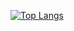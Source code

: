 


[![Top Langs](https://github-readme-stats.vercel.app/api/top-langs/?MarkoDjuric=anuraghazra)](https://github.com/anuraghazra/github-readme-stats)



